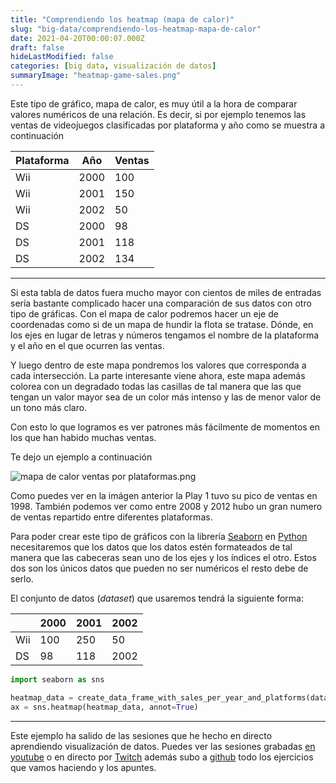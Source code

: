 ```yaml
---
title: "Comprendiendo los heatmap (mapa de calor)"
slug: "big-data/comprendiendo-los-heatmap-mapa-de-calor"
date: 2021-04-20T00:00:07.000Z
draft: false
hideLastModified: false
categories: [big data, visualización de datos]
summaryImage: "heatmap-game-sales.png"
---
```


Este tipo de gráfico, mapa de calor, es muy útil a la hora de comparar valores
numéricos de una relación. Es decir, si por ejemplo tenemos las ventas de
videojuegos clasificadas por plataforma y año como se muestra a continuación

| Plataforma| Año| Ventas|
--- | --- | ---
|Wii|2000|100|
|Wii|2001|150|
|Wii|2002|50|
|DS|2000|98|
|DS|2001|118|
|DS|2002|134|

---

Si esta tabla de datos fuera mucho mayor con cientos de miles de entradas sería bastante complicado hacer una comparación de sus datos con otro tipo de gráficas. Con el mapa de calor podremos hacer un eje de coordenadas como si de un mapa de hundir la flota se tratase. Dónde, en los ejes en lugar de letras y números tengamos el nombre de la plataforma y el año en el que ocurren las ventas.

Y luego dentro de este mapa pondremos los valores que corresponda a cada intersección. La parte interesante viene ahora, este mapa además colorea con un degradado todas las casillas de tal manera que las que tengan un valor mayor sea de un color más intenso y las de menor valor de un tono más claro.

Con esto lo que logramos es ver patrones más fácilmente de momentos en los que han habido muchas ventas.

Te dejo un ejemplo a continuación

![mapa de calor ventas por plataformas.png](/images/posts/big-data/heatmap-game-sales.png)

Como puedes ver en la imágen anterior la Play 1 tuvo su pico de ventas en 1998. También podemos ver como entre 2008 y 2012 hubo un gran numero de ventas repartido entre diferentes plataformas.

Para poder crear este tipo de gráficos con la librería [Seaborn](https://seaborn.pydata.org/index.html) en [Python](https://www.python.org/) necesitaremos que los datos que los datos estén formateados de tal manera que las cabeceras sean uno de los ejes y los índices el otro. Estos dos son los únicos datos que pueden no ser numéricos el resto debe de serlo.

El conjunto de datos (*dataset*) que usaremos tendrá la siguiente forma:

|  | 2000| 2001| 2002|
--- | --- | --- | ---
|Wii|100|250|50|
|DS|98|118|2002|

```python
import seaborn as sns

heatmap_data = create_data_frame_with_sales_per_year_and_platforms(data)
ax = sns.heatmap(heatmap_data, annot=True)
```

---

Este ejemplo ha salido de las sesiones que he hecho en directo aprendiendo visualización de datos. Puedes ver las sesiones grabadas [en youtube](https://www.youtube.com/playlist?list=PLZh1qmaTeQ-qvyJ9GOLNEwESIGTQdHAoI) o en directo por [Twitch](https://www.twitch.tv/cristian_suarez_dev) además subo a [github](http://bit.ly/cristian-suarez-github) todo los ejercicios que vamos haciendo y los apuntes.
